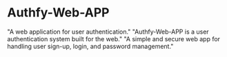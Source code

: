 # Authfy-Web-APP
"A web application for user authentication."  "Authfy-Web-APP is a user authentication system built for the web."  "A simple and secure web app for handling user sign-up, login, and password management."
